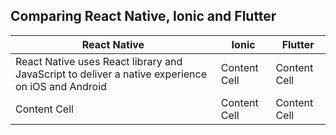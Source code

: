 ## Comparing React Native, Ionic and Flutter

| React Native  |     Ionic     |     Flutter     |
| ------------- | ------------- |-----------------|
| React Native uses React library and JavaScript to deliver a native experience on iOS and Android  | Content Cell  | Content Cell |
| Content Cell  | Content Cell  |Content Cell|
